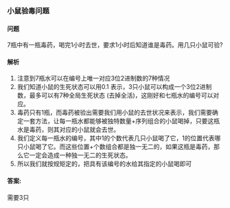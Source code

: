 ### 小鼠验毒问题

#### 问题
7瓶中有一瓶毒药，喝完1小时去世，要求1小时后知道谁是毒药。用几只小鼠可验?

#### 解析
1. 注意到7瓶水可以在编号上唯一对应3位2进制数的7种情况
2. 我们知道小鼠的生死状态可以用0.1 表示，3只小鼠可以构成一个3位2进制数，最多可以有7种全局生死状态 (去掉全活)，这刚好和七瓶水的编号可以对应。
3. 毒药只有1瓶，而毒药被验出需要我们用小鼠的去世状况来表示，我们需要确定一套方法，让每一瓶水都能够被独特数量+序列组合的小鼠喝掉，只要这瓶水是毒药，则其对应的小鼠就会去世。
4. 我们定义每一瓶水的编号，其中1的个数代表几只小鼠喝了它，1的位置代表哪只小鼠喝了它。而这些位置+个数组合都是独一无二的，如果这瓶是毒药，那么它一定会造成一种独一无二的生死状态。
5. 所以我们就按规矩定的，把具有该编号的水给其指定的小鼠喝即可
#### 答案:
需要3只


